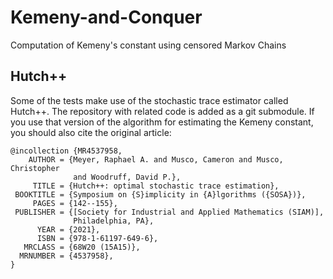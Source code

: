 # Kemeny-and-Conquer
Computation of Kemeny's constant using censored Markov Chains

## Hutch++

Some of the tests make use of the stochastic trace estimator called Hutch++. The repository with related code is added as a git submodule. If you use that version of the algorithm for estimating the Kemeny constant, you should also cite the original article:

```{bibtex}
@incollection {MR4537958,
    AUTHOR = {Meyer, Raphael A. and Musco, Cameron and Musco, Christopher
              and Woodruff, David P.},
     TITLE = {Hutch++: optimal stochastic trace estimation},
 BOOKTITLE = {Symposium on {S}implicity in {A}lgorithms ({SOSA})},
     PAGES = {142--155},
 PUBLISHER = {[Society for Industrial and Applied Mathematics (SIAM)],
              Philadelphia, PA},
      YEAR = {2021},
      ISBN = {978-1-61197-649-6},
   MRCLASS = {68W20 (15A15)},
  MRNUMBER = {4537958},
}
```


